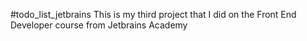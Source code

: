 #todo_list_jetbrains
This is my third project that I did on the Front End Developer course from Jetbrains Academy
